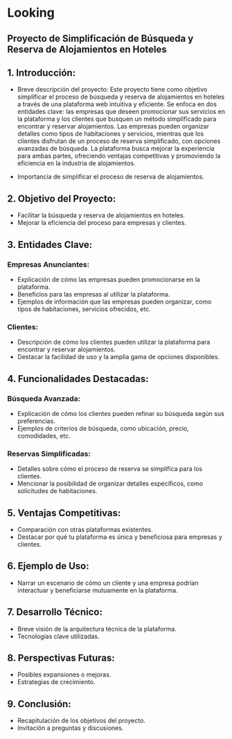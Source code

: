 # Looking
## Proyecto de Simplificación de Búsqueda y Reserva de Alojamientos en Hoteles

## 1. Introducción:
   - Breve descripción del proyecto:
    Este proyecto tiene como objetivo simplificar el proceso de búsqueda y reserva de alojamientos en hoteles a través de una plataforma web intuitiva y eficiente. Se enfoca en dos entidades clave: las empresas que deseen promocionar sus servicios en la plataforma y los clientes que busquen un método simplificado para encontrar y reservar alojamientos. Las empresas pueden organizar detalles como tipos de habitaciones y servicios, mientras que los clientes disfrutan de un proceso de reserva simplificado, con opciones avanzadas de búsqueda. La plataforma busca mejorar la experiencia para ambas partes, ofreciendo ventajas competitivas y promoviendo la eficiencia en la industria de alojamientos.
    
   - Importancia de simplificar el proceso de reserva de alojamientos.

## 2. Objetivo del Proyecto:
   - Facilitar la búsqueda y reserva de alojamientos en hoteles.
   - Mejorar la eficiencia del proceso para empresas y clientes.

## 3. Entidades Clave:
### Empresas Anunciantes:
   - Explicación de cómo las empresas pueden promocionarse en la plataforma.
   - Beneficios para las empresas al utilizar la plataforma.
   - Ejemplos de información que las empresas pueden organizar, como tipos de habitaciones, servicios ofrecidos, etc.

### Clientes:
   - Descripción de cómo los clientes pueden utilizar la plataforma para encontrar y reservar alojamientos.
   - Destacar la facilidad de uso y la amplia gama de opciones disponibles.

## 4. Funcionalidades Destacadas:
### Búsqueda Avanzada:
   - Explicación de cómo los clientes pueden refinar su búsqueda según sus preferencias.
   - Ejemplos de criterios de búsqueda, como ubicación, precio, comodidades, etc.

### Reservas Simplificadas:
   - Detalles sobre cómo el proceso de reserva se simplifica para los clientes.
   - Mencionar la posibilidad de organizar detalles específicos, como solicitudes de habitaciones.

## 5. Ventajas Competitivas:
   - Comparación con otras plataformas existentes.
   - Destacar por qué tu plataforma es única y beneficiosa para empresas y clientes.

## 6. Ejemplo de Uso:
   - Narrar un escenario de cómo un cliente y una empresa podrían interactuar y beneficiarse mutuamente en la plataforma.

## 7. Desarrollo Técnico:
   - Breve visión de la arquitectura técnica de la plataforma.
   - Tecnologías clave utilizadas.

## 8. Perspectivas Futuras:
   - Posibles expansiones o mejoras.
   - Estrategias de crecimiento.

## 9. Conclusión:
   - Recapitulación de los objetivos del proyecto.
   - Invitación a preguntas y discusiones.